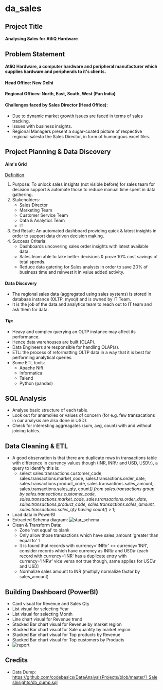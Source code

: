# da_sales
## Project Title
#### Analysing Sales for AtliQ Hardware

## Problem Statement
#### AtliQ Hardware, a computer hardware and peripheral manufacturer which supplies hardware and peripherals to it's clients.
#### Head Office: New Delhi
#### Regional Offices: North, East, South, West (Pan India)
#### Challenges faced by Sales Director (Head Office):
- Due to dynamic market growth issues are faced in terms of sales tracking.
- Issues with business insights.
- Regional Managers present a sugar-coated picture of respective regional salesto the Sales Director, in form of humongous excel files.

## Project Planning & Data Discovery
#### Aim's Grid
[Definition](https://www.leadership-elearning.com/courses/aims-grid/#:~:text=The%20Aim%E2%80%99s%20Grid%20is%20a%20central%20tool%20for,hence%20lay%20the%20foundation%20for%20a%20successful%20implementation.)
1.  Purpose: To unlock sales insights (not visible before) for sales team for decision support & automate those to reduce manual time spent in data gathering.
2.  Stakeholders: 
    -   Sales Director
    -   Marketing Team
    -   Customer Service Team
    -   Data & Analytics Team
    -   IT
3.  End Result: An automated dashboard providing quick & latest insights in order to support data driven decision making.
4.  Success Criteria: 
    -   Dashboards uncovering sales order insights with latest available data.
    -   Sales team able to take better decisions & prove 10% cost savings of total spends.
    -   Reduce data gatering for Sales analysts in order to save 20% of business time and reinvest it in value added activity. 

#### Data Discovery
-   The regional sales data (aggregated using sales systems) is stored in database instance (OLTP, mysql) and is owned by IT Team.
-   It is the job of the data and analytics team to reach out to IT team and ask them for data.

#### _Tip_:
-   Heavy and complex querying an OLTP instance may affect its performance.
-   Hence data warehouses are built (OLAP).
-   Data Engineers are responsible for handling OLAP(s).
-   ETL: the process of reformatting OLTP data in a way that it is best for performing analytical queries.
-   Some ETL tools:
    -   Apache Nifi
    -   Informatica
    -   Talend
    -   Python (pandas)

## SQL Analysis
-   Analyse basic structure of each table.
-   Look out for anamolies or values of concern (for e.g. few transacations in our analysis are also done in USD).
-   Check for interesting aggreagates (sum, avg, count) with and without joining tables. 

## Data Cleaning & ETL
-   A good observation is that there are duplicate rows in transactions table with difference in currency values though (INR, INR\r and USD, USD\r), a query to identify this is:
    - select sales.transactions.customer_code, sales.transactions.market_code, sales.transactions.order_date, sales.transactions.product_code, sales.transactions.sales_amount, sales.transactions.sales_qty, count(*) from sales.transactions group by sales.transactions.customer_code, sales.transactions.market_code, sales.transactions.order_date, sales.transactions.product_code, sales.transactions.sales_amount, sales.transactions.sales_qty having count(*) > 1;
-   Load data in PowerBI
-   Extracted Schema diagram:
    ![star_schema](https://user-images.githubusercontent.com/35540277/155880019-8a48a8d1-6174-4acf-8ce5-166b7c3c32fc.png)
-   Clean & Transform Data:
    -   Zone 'not equal' to blank
    -   Only allow those transactions which have sales_amount 'greater than equal to' 1   
    -   It is found that records with currency='INR\r' >> currency='INR', consider records which have currency as INR\r and USD\r (each record with currency='INR' has a duplicate entry with currency='INR\r' vice versa not true though, same applies for USD\r and USD)
    -   Normalize sales amount to INR (multiply normalize factor by sales_amount)

## Building Dashboard (PowerBI)
-   Card visual for Revenue and Sales Qty
-   List visual for selecting Year
-   List visual for selecting Month
-   Line chart visual for Revenue trend
-   Stacked Bar chart visual for Revenue by market region
-   Stacked Bar chart visual for Sale quantity by market region
-   Stacked Bar chart visual for Top products by Revenue
-   Stacked Bar chart visual for Top customers by Products
-   ![report](https://user-images.githubusercontent.com/35540277/155890884-c7e5df4d-09fe-48a0-8527-c59e2d480cd4.png)

## Credits
-   Data Dump: https://github.com/codebasics/DataAnalysisProjects/blob/master/1_SalesInsights/db_dump.sql
